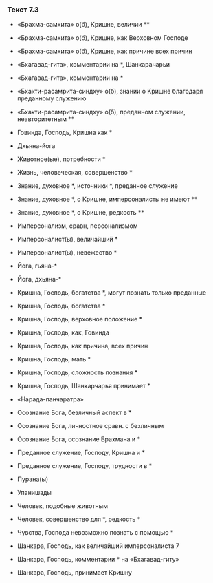 ### Текст 7.3

- «Брахма-самхита» о(б), Кришне, величии **

- «Брахма-самхита» о(б), Кришне, как Верховном Господе

- «Брахма-самхита» о(б), Кришне, как причине всех причин

- «Бхагавад-гита», комментарии на *, Шанкарачарьи

- «Бхагавад-гита», комментарии на *

- «Бхакти-расамрита-синдху» о(б), знании о Кришне благодаря преданному служению

- «Бхакти-расамрита-синдху» о(б), преданном служении, неавторитетным **

- Говинда, Господь, Кришна как *

- Дхьяна-йога

- Животное(ые), потребности *

- Жизнь, человеческая, совершенство *

- Знание, духовное *, источники *, преданное служение

- Знание, духовное *, о Кришне, имперсоналисты не имеют **

- Знание, духовное *, о Кришне, редкость **

- Имперсонализм, сравн, персонализмом

- Имперсоналист(ы), величайший *

- Имперсоналист(ы), невежество *

- Йога, гьяна-*

- Йога, дхьяна-*

- Кришна, Господь, богатства *, могут познать только преданные

- Кришна, Господь, богатства *

- Кришна, Господь, верховное положение *

- Кришна, Господь, как, Говинда

- Кришна, Господь, как причина, всех причин

- Кришна, Господь, мать *

- Кришна, Господь, сложность познания *

- Кришна, Господь, Шанкарчарья принимает *

- «Нарада-панчаратра»

- Осознание Бога, безличный аспект в *

- Осознание Бога, личностное сравн. с безличным

- Осознание Бога, осознание Брахмана и *

- Преданное служение, Господу, Кришна и *

- Преданное служение, Господу, трудности в *

- Пурана(ы)

- Упанишады

- Человек, подобные животным

- Человек, совершенство для *, редкость *

- Чувства, Господа невозможно познать с помощью *

- Шанкара, Господь, как величайший имперсоналиста 7

- Шанкара, Господь, комментарии * на «Бхагавад-гиту»

- Шанкара, Господь, принимает Кришну
	
